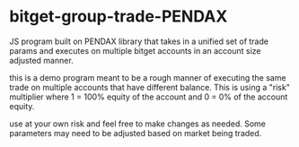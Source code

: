 # bitget-group-trade-PENDAX
JS program built on PENDAX library that takes in a unified set of trade params and executes on multiple bitget accounts in an account size adjusted manner.

this is a demo program meant to be a rough manner of executing the same trade on multiple accounts that have different balance. This is using a "risk" multiplier where 1 = 100% equity of the account and 0 = 0% of the account equity.

use at your own risk and feel free to make changes as needed. Some parameters may need to be adjusted based on market being traded.
